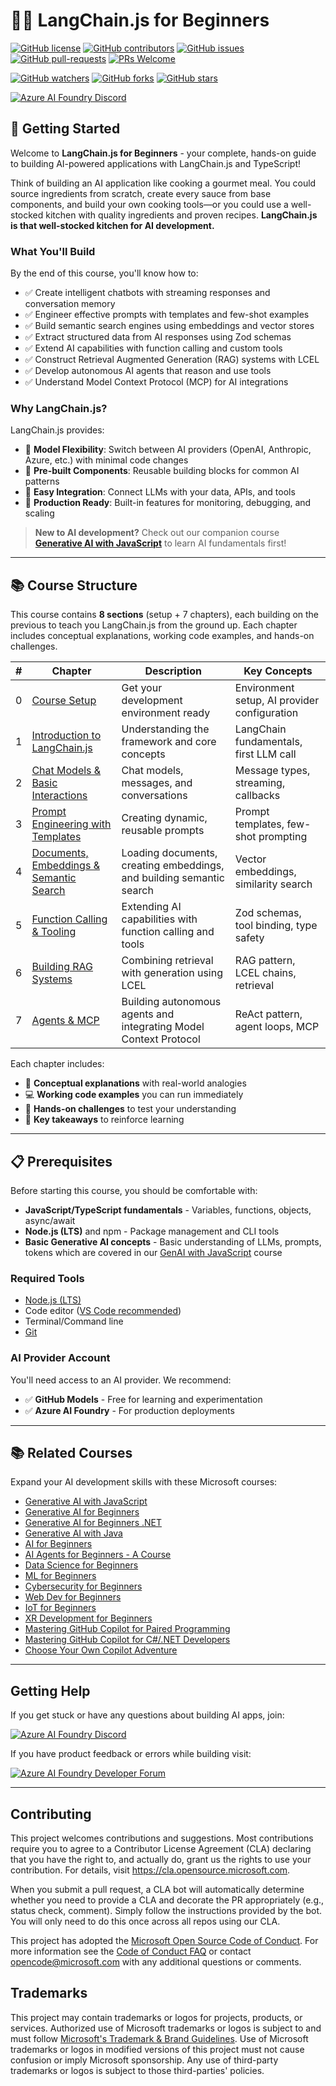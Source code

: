 # 🦜🔗 LangChain.js for Beginners

[![GitHub license](https://img.shields.io/github/license/microsoft/langchainjs-for-beginners.svg)](https://github.com/danwahlin/langchainjs-for-beginners/blob/main/LICENSE)
[![GitHub contributors](https://img.shields.io/github/contributors/microsoft/langchainjs-for-beginners.svg)](https://github.com/danwahlin/langchainjs-for-beginners/graphs/contributors/)
[![GitHub issues](https://img.shields.io/github/issues/microsoft/langchainjs-for-beginners.svg)](https://github.com/danwahlin/langchainjs-for-beginners/issues/)
[![GitHub pull-requests](https://img.shields.io/github/issues-pr/microsoft/langchainjs-for-beginners.svg)](https://github.com/danwahlin/langchainjs-for-beginners/pulls/)
[![PRs Welcome](https://img.shields.io/badge/PRs-welcome-brightgreen.svg?style=flat-square)](http://makeapullrequest.com)

[![GitHub watchers](https://img.shields.io/github/watchers/microsoft/langchainjs-for-beginners.svg?style=social&label=Watch)](https://github.com/danwahlin/langchainjs-for-beginners/)
[![GitHub forks](https://img.shields.io/github/forks/microsoft/langchainjs-for-beginners.svg?style=social&label=Fork)](https://github.com/danwahlin/langchainjs-for-beginners/)
[![GitHub stars](https://img.shields.io/github/stars/microsoft/langchainjs-for-beginners.svg?style=social&label=Star)](https://github.com/danwahlin/langchainjs-for-beginners/)

[![Azure AI Foundry Discord](https://img.shields.io/badge/Discord-Azure_AI_Foundry_Community_Discord-blue?style=for-the-badge&logo=discord&color=5865f2&logoColor=fff)](https://aka.ms/foundry/discord)

## 🚀 Getting Started

Welcome to **LangChain.js for Beginners** - your complete, hands-on guide to building AI-powered applications with LangChain.js and TypeScript!

Think of building an AI application like cooking a gourmet meal. You could source ingredients from scratch, create every sauce from base components, and build your own cooking tools—or you could use a well-stocked kitchen with quality ingredients and proven recipes. **LangChain.js is that well-stocked kitchen for AI development.**

### What You'll Build

By the end of this course, you'll know how to:

- ✅ Create intelligent chatbots with streaming responses and conversation memory
- ✅ Engineer effective prompts with templates and few-shot examples
- ✅ Build semantic search engines using embeddings and vector stores
- ✅ Extract structured data from AI responses using Zod schemas
- ✅ Extend AI capabilities with function calling and custom tools
- ✅ Construct Retrieval Augmented Generation (RAG) systems with LCEL
- ✅ Develop autonomous AI agents that reason and use tools
- ✅ Understand Model Context Protocol (MCP) for AI integrations

### Why LangChain.js?

LangChain.js provides:

- 🔌 **Model Flexibility**: Switch between AI providers (OpenAI, Anthropic, Azure, etc.) with minimal code changes
- 🧩 **Pre-built Components**: Reusable building blocks for common AI patterns
- 🔄 **Easy Integration**: Connect LLMs with your data, APIs, and tools
- 🎯 **Production Ready**: Built-in features for monitoring, debugging, and scaling

> **New to AI development?** Check out our companion course [**Generative AI with JavaScript**](https://github.com/microsoft/generative-ai-with-javascript) to learn AI fundamentals first!

---

## 📚 Course Structure

This course contains **8 sections** (setup + 7 chapters), each building on the previous to teach you LangChain.js from the ground up. Each chapter includes conceptual explanations, working code examples, and hands-on challenges.

| # | Chapter | Description | Key Concepts |
|---|---------|-------------|--------------|
| 0 | [Course Setup](./00-course-setup/README.md) | Get your development environment ready | Environment setup, AI provider configuration |
| 1 | [Introduction to LangChain.js](./01-introduction/README.md) | Understanding the framework and core concepts | LangChain fundamentals, first LLM call |
| 2 | [Chat Models & Basic Interactions](./02-chat-models/README.md) | Chat models, messages, and conversations | Message types, streaming, callbacks |
| 3 | [Prompt Engineering with Templates](./03-prompt-templates/README.md) | Creating dynamic, reusable prompts | Prompt templates, few-shot prompting |
| 4 | [Documents, Embeddings & Semantic Search](./04-documents-embeddings-semantic-search/README.md) | Loading documents, creating embeddings, and building semantic search | Vector embeddings, similarity search |
| 5 | [Function Calling & Tooling](./05-function-calling-tooling/README.md) | Extending AI capabilities with function calling and tools | Zod schemas, tool binding, type safety |
| 6 | [Building RAG Systems](./06-rag-systems/README.md) | Combining retrieval with generation using LCEL | RAG pattern, LCEL chains, retrieval |
| 7 | [Agents & MCP](./07-agents-mcp/README.md) | Building autonomous agents and integrating Model Context Protocol | ReAct pattern, agent loops, MCP |

Each chapter includes:
- 📖 **Conceptual explanations** with real-world analogies
- 💻 **Working code examples** you can run immediately
- 🎯 **Hands-on challenges** to test your understanding
- 🔑 **Key takeaways** to reinforce learning

---

## 📋 Prerequisites

Before starting this course, you should be comfortable with:

- **JavaScript/TypeScript fundamentals** - Variables, functions, objects, async/await
- **Node.js (LTS)** and npm - Package management and CLI tools
- **Basic Generative AI concepts** - Basic understanding of LLMs, prompts, tokens which are covered in our [GenAI with JavaScript](https://github.com/microsoft/generative-ai-with-javascript) course

### Required Tools

- [Node.js (LTS)](https://nodejs.org/)
- Code editor ([VS Code recommended](https://code.visualstudio.com/))
- Terminal/Command line
- [Git](https://git-scm.com/)

### AI Provider Account

You'll need access to an AI provider. We recommend:

- ✅ **GitHub Models** - Free for learning and experimentation
- ✅ **Azure AI Foundry** - For production deployments

---

## 📚 Related Courses

Expand your AI development skills with these Microsoft courses:

- [Generative AI with JavaScript](https://github.com/microsoft/generative-ai-with-javascript)
- [Generative AI for Beginners](https://aka.ms/genai-beginners)
- [Generative AI for Beginners .NET](https://github.com/microsoft/Generative-AI-for-beginners-dotnet)
- [Generative AI with Java](https://github.com/microsoft/Generative-AI-for-beginners-java)
- [AI for Beginners](https://aka.ms/ai-beginners)
- [AI Agents for Beginners - A Course](https://github.com/microsoft/ai-agents-for-beginners)
- [Data Science for Beginners](https://aka.ms/datascience-beginners)
- [ML for Beginners](https://aka.ms/ml-beginners)
- [Cybersecurity for Beginners](https://github.com/microsoft/Security-101) 
- [Web Dev for Beginners](https://aka.ms/webdev-beginners)
- [IoT for Beginners](https://aka.ms/iot-beginners)
- [XR Development for Beginners](https://github.com/microsoft/xr-development-for-beginners)
- [Mastering GitHub Copilot for Paired Programming](https://github.com/microsoft/Mastering-GitHub-Copilot-for-Paired-Programming)
- [Mastering GitHub Copilot for C#/.NET Developers](https://github.com/microsoft/mastering-github-copilot-for-dotnet-csharp-developers)
- [Choose Your Own Copilot Adventure](https://github.com/microsoft/CopilotAdventures)

---

## Getting Help

If you get stuck or have any questions about building AI apps, join:

[![Azure AI Foundry Discord](https://img.shields.io/badge/Discord-Azure_AI_Foundry_Community_Discord-blue?style=for-the-badge&logo=discord&color=5865f2&logoColor=fff)](https://aka.ms/foundry/discord)

If you have product feedback or errors while building visit:

[![Azure AI Foundry Developer Forum](https://img.shields.io/badge/GitHub-Azure_AI_Foundry_Developer_Forum-blue?style=for-the-badge&logo=github&color=000000&logoColor=fff)](https://aka.ms/foundry/forum)

---

## Contributing

This project welcomes contributions and suggestions.  Most contributions require you to agree to a Contributor License Agreement (CLA) declaring that you have the right to, and actually do, grant us the rights to use your contribution. For details, visit <https://cla.opensource.microsoft.com>.

When you submit a pull request, a CLA bot will automatically determine whether you need to provide a CLA and decorate the PR appropriately (e.g., status check, comment). Simply follow the instructions provided by the bot. You will only need to do this once across all repos using our CLA.

This project has adopted the [Microsoft Open Source Code of Conduct](https://opensource.microsoft.com/codeofconduct/). For more information see the [Code of Conduct FAQ](https://opensource.microsoft.com/codeofconduct/faq/) or contact [opencode@microsoft.com](mailto:opencode@microsoft.com) with any additional questions or comments.

## Trademarks

This project may contain trademarks or logos for projects, products, or services. Authorized use of Microsoft trademarks or logos is subject to and must follow [Microsoft's Trademark & Brand Guidelines](https://www.microsoft.com/legal/intellectualproperty/trademarks/usage/general). Use of Microsoft trademarks or logos in modified versions of this project must not cause confusion or imply Microsoft sponsorship. Any use of third-party trademarks or logos is subject to those third-parties' policies.

